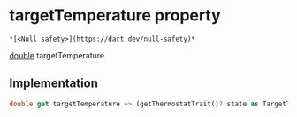 


# targetTemperature property




    *[<Null safety>](https://dart.dev/null-safety)*




[double](https://api.flutter.dev/flutter/dart-core/double-class.html) targetTemperature
  







## Implementation

```dart
double get targetTemperature => (getThermostatTrait()?.state as TargetTemperature).value ?? 0.0;
```








